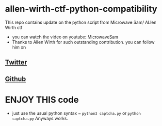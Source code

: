 # allen-wirth-ctf-python-compatibility
This repo contains update on the python script from Microwave Sam/ ALlen Wirth ctf

* you can watch the video on youtube: [MicrowaveSam](https://www.youtube.com/watch?v=c92Cnb9_RSc&t=628s)
* Thanks to Allen Wirth for such outstanding contribution. you can follow him on
## [Twitter](https://twitter.com/Allan_Wirth)
## [Github](https://github.com/allanlw)

# ENJOY THIS code

* just use the usual python syntax ~ ``python3 captcha.py`` or ``python captcha.py`` 
Anyways works.
